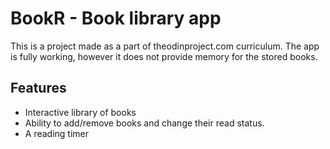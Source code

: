 # BookR - Book library app

This is a project made as a part of theodinproject.com curriculum. The app is fully working, however it does not provide memory for the stored books.


## Features

- Interactive library of books
- Ability to add/remove books and change their read status.
- A reading timer
